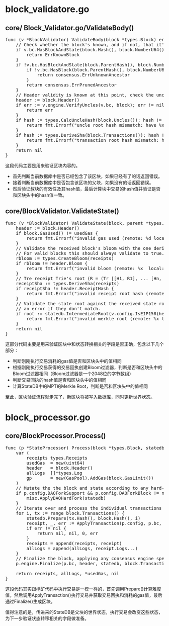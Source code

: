 # block_validatore.go

## core/ Block_Validator.go/ValidateBody()
<pre>func (v *BlockValidator) ValidateBody(block *types.Block) error {
    // Check whether the block's known, and if not, that it's linkable
    if v.bc.HasBlockAndState(block.Hash(), block.NumberU64()) {
        return ErrKnownBlock
    }
    if !v.bc.HasBlockAndState(block.ParentHash(), block.NumberU64()-1) {
        if !v.bc.HasBlock(block.ParentHash(), block.NumberU64()-1) {
            return consensus.ErrUnknownAncestor
        }
        return consensus.ErrPrunedAncestor
    }
    // Header validity is known at this point, check the uncles and transactions
    header := block.Header()
    if err := v.engine.VerifyUncles(v.bc, block); err != nil {
        return err
    }
    if hash := types.CalcUncleHash(block.Uncles()); hash != header.UncleHash {
        return fmt.Errorf("uncle root hash mismatch: have %x, want %x", hash, header.UncleHash)
    }
    if hash := types.DeriveSha(block.Transactions()); hash != header.TxHash {
        return fmt.Errorf("transaction root hash mismatch: have %x, want %x", hash, header.TxHash)
    }
    return nil
}</pre>
这段代码主要是用来验证区块内容的。
- 首先判断当前数据库中是否已经包含了该区块，如果已经有了的话返回错误。
- 接着判断当前数据库中是否包含该区块的父块，如果没有的话返回错误。
- 然后验证叔块的有效性及其hash值，最后计算块中交易的hash值并验证是否和区块头中的hash值一致。

## core/BlockValidator.ValidateState()
<pre>func (v *BlockValidator) ValidateState(block, parent *types.Block, statedb *state.StateDB, receipts types.Receipts, usedGas uint64) error {
    header := block.Header()
    if block.GasUsed() != usedGas {
        return fmt.Errorf("invalid gas used (remote: %d local: %d)", block.GasUsed(), usedGas)
    }
    // Validate the received block's bloom with the one derived from the generated receipts.
    // For valid blocks this should always validate to true.
    rbloom := types.CreateBloom(receipts)
    if rbloom != header.Bloom {
        return fmt.Errorf("invalid bloom (remote: %x  local: %x)", header.Bloom, rbloom)
    }
    // Tre receipt Trie's root (R = (Tr [[H1, R1], ... [Hn, R1]]))
    receiptSha := types.DeriveSha(receipts)
    if receiptSha != header.ReceiptHash {
        return fmt.Errorf("invalid receipt root hash (remote: %x local: %x)", header.ReceiptHash, receiptSha)
    }
    // Validate the state root against the received state root and throw
    // an error if they don't match.
    if root := statedb.IntermediateRoot(v.config.IsEIP158(header.Number)); header.Root != root {
        return fmt.Errorf("invalid merkle root (remote: %x local: %x)", header.Root, root)
    }
    return nil
}</pre>

这部分代码主要是用来验证区块中和状态转换相关的字段是否正确，包含以下几个部分：

- 判断刚刚执行交易消耗的gas值是否和区块头中的值相同
- 根据刚刚执行交易获得的交易回执创建Bloom过滤器，判断是否和区块头中的Bloom过滤器相同（Bloom过滤器是一个2048位的字节数组）
- 判断交易回执的hash值是否和区块头中的值相同
- 计算StateDB中的MPT的Merkle Root，判断是否和区块头中的值相同

至此，区块验证流程就走完了，新区块将被写入数据库，同时更新世界状态。


# block_processor.go

## core/BlockProcessor.Process()
<pre>func (p *StateProcessor) Process(block *types.Block, statedb *state.StateDB, cfg vm.Config) (types.Receipts, []*types.Log, uint64, error) {
    var (
        receipts types.Receipts
        usedGas  = new(uint64)
        header   = block.Header()
        allLogs  []*types.Log
        gp       = new(GasPool).AddGas(block.GasLimit())
    )
    // Mutate the the block and state according to any hard-fork specs
    if p.config.DAOForkSupport && p.config.DAOForkBlock != nil && p.config.DAOForkBlock.Cmp(block.Number()) == 0 {
        misc.ApplyDAOHardFork(statedb)
    }
    // Iterate over and process the individual transactions
    for i, tx := range block.Transactions() {
        statedb.Prepare(tx.Hash(), block.Hash(), i)
        receipt, _, err := ApplyTransaction(p.config, p.bc, nil, gp, statedb, header, tx, usedGas, cfg)
        if err != nil {
            return nil, nil, 0, err
        }
        receipts = append(receipts, receipt)
        allLogs = append(allLogs, receipt.Logs...)
    }
    // Finalize the block, applying any consensus engine specific extras (e.g. block rewards)
    p.engine.Finalize(p.bc, header, statedb, block.Transactions(), block.Uncles(), receipts)

    return receipts, allLogs, *usedGas, nil
}</pre>
这段代码其实跟挖矿代码中执行交易是一模一样的，首先调用Prepare()计算难度值，然后调用ApplyTransaction()执行交易并获取交易回执和消耗的gas值，最后通过Finalize()生成区块。

值得注意的是，传进来的StateDB是父块的世界状态，执行交易会改变这些状态，为下一步验证状态转移相关的字段做准备。
